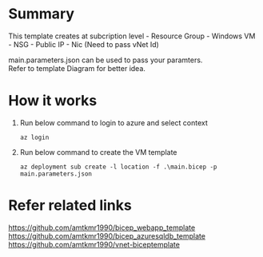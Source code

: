 ﻿<h1> Summary </h1>
 This template creates at subcription level 
- Resource Group
- Windows VM 
- NSG 
- Public IP 
- Nic (Need to pass vNet Id)

main.parameters.json can be used to pass your paramters.  
Refer to template Diagram for better idea. 

<h1> How it works </h1>

1. Run below command to login to azure and select context 
    
    <code>az login </code>

2. Run below command to create the VM template 
    
    <code>az deployment sub create -l location -f .\main.bicep -p main.parameters.json </code>

<h1> Refer related links </h1>

https://github.com/amtkmr1990/bicep_webapp_template
https://github.com/amtkmr1990/bicep_azuresqldb_template
https://github.com/amtkmr1990/vnet-biceptemplate
